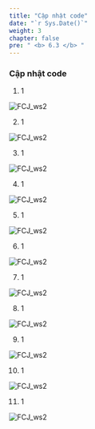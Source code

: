```yaml
---
title: "Cập nhật code"
date: "`r Sys.Date()`"
weight: 3
chapter: false
pre: " <b> 6.3 </b> "
---
```


### Cập nhật code

1. 1

![FCJ_ws2](/images/6.codedeploy/9_1.png)

2. 1

![FCJ_ws2](/images/6.codedeploy/9_2.png)

3. 1

![FCJ_ws2](/images/6.codedeploy/9_3.png)

4. 1

![FCJ_ws2](/images/6.codedeploy/9_4.png)

5. 1

![FCJ_ws2](/images/6.codedeploy/9_5.png)

6. 1

![FCJ_ws2](/images/6.codedeploy/9_6.png)

7. 1

![FCJ_ws2](/images/6.codedeploy/9_7.png)

8. 1

![FCJ_ws2](/images/6.codedeploy/9_8.png)

9. 1

![FCJ_ws2](/images/6.codedeploy/9_9.png)

10. 1

![FCJ_ws2](/images/6.codedeploy/9_10.png)

11. 1

![FCJ_ws2](/images/6.codedeploy/9_11.png)
